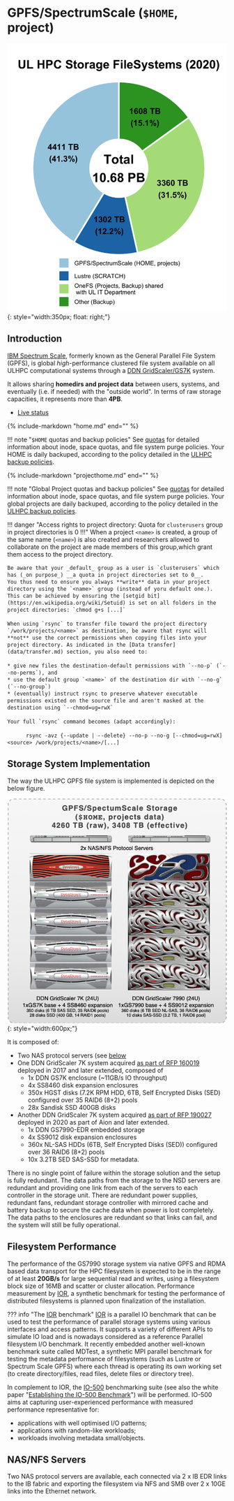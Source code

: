 # GPFS/SpectrumScale (`$HOME`, project)

![](../images/plots/plot_piechart_storage_fs_2020.png){: style="width:350px; float: right;"}

## Introduction

[IBM Spectrum Scale](https://www.ibm.com/products/scale-out-file-and-object-storage), formerly known as the General Parallel File System (GPFS), is global _high_-performance clustered file system available on all ULHPC computational systems through a [DDN GridScaler/GS7K](https://www.ddn.com/products/sfa7990x-hybrid-flash-storage-appliance/) system.

It allows sharing **homedirs and project data** between users, systems, and eventually (i.e. if needed) with the "outside world".
In terms of raw storage capacities, it represents more than **4PB**.

* [Live status](https://hpc.uni.lu/live-status/motd/)


{%
   include-markdown "home.md"
   end="<!--intro-end-->"
%}

!!! note "`$HOME` quotas and backup policies"
    See [quotas](quotas.md) for detailed information about inode,
    space quotas, and file system purge policies.
    Your HOME is daily backuped, according to the policy detailed in the [ULHPC backup policies](../data/backups.md).

{%
   include-markdown "projecthome.md"
   end="<!--intro-end-->"
%}

!!! note "Global Project quotas and backup policies"
    See [quotas](quotas.md) for detailed information about inode,
    space quotas, and file system purge policies.
    Your global projects are daily backuped, according to the policy detailed in the [ULHPC backup policies](../data/backups.md).


!!! danger "Access rights to project directory: Quota for `clusterusers` group in project directories is 0 !!!"
    When a project `<name>` is created, a group of the same name (`<name>`) is also created and researchers allowed to collaborate on the project are made members of this group,which grant them access to the project directory.

    Be aware that your _default_ group as a user is `clusterusers` which has (_on purpose_) __a quota in project directories set to 0__.
    You thus need to ensure you always **write** data in your project directory using the `<name>` group (instead of yoru default one.).
    This can be achieved by ensuring the [setgid bit](https://en.wikipedia.org/wiki/Setuid) is set on all folders in the project directories: `chmod g+s [...]`

    When using `rsync` to transfer file toward the project directory `/work/projects/<name>` as destination, be aware that rsync will **not** use the correct permissions when copying files into your project directory. As indicated in the [Data transfer](data/transfer.md) section, you also need to:

    * give new files the destination-default permissions with `--no-p` (`--no-perms`), and
    * use the default group `<name>` of the destination dir with `--no-g` (`--no-group`)
    * (eventually) instruct rsync to preserve whatever executable permissions existed on the source file and aren't masked at the destination using `--chmod=ug=rwX`

    Your full `rsync` command becomes (adapt accordingly):

          rsync -avz {--update | --delete} --no-p --no-g [--chmod=ug=rwX] <source> /work/projects/<name>/[...]


## Storage System Implementation

The way the ULHPC GPFS file system is implemented is depicted on the below figure.

![](images/ulhpc_gpfs.png){: style="width:600px;"}

It is composed of:

* Two NAS protocol servers (see [below](#nasnfs-servers)
* One DDN GridScaler 7K system acquired [as part of RFP 160019](../systems/iris/timeline.md) deployed in 2017 and later extended, composed of
    - 1x DDN GS7K enclosure (~11GB/s IO throughput)
    - 4x SS8460 disk expansion enclosures
    - 350x HGST disks (7.2K RPM HDD, 6TB, Self Encrypted Disks (SED) configured over 35 RAID6 (8+2) pools
    - 28x Sandisk SSD 400GB disks
* Another DDN GridScaler 7K system acquired [as part of RFP 190027](../systems/aion/timeline.md) deployed in 2020 as part of Aion  and later extended.
    - 1x DDN GS7990-EDR embedded storage
    - 4x SS9012 disk expansion enclosures
    - 360x NL-SAS HDDs (6TB, Self Encrypted Disks (SED)) configured over 36 RAID6 (8+2) pools
    - 10x 3.2TB SED SAS-SSD for metadata.

There is no single point of failure within the storage solution and the setup is fully redundant.
The data paths from the storage to the NSD servers are redundant and providing one link from each of the servers to each controller in the storage unit. There are redundant power supplies, redundant fans, redundant storage controller with mirrored cache and battery backup to secure the cache data when power is lost completely. The data paths to the enclosures are redundant so that links can fail, and the system will still be fully operational.

## Filesystem Performance

The performance of the GS7990 storage system via native GPFS and RDMA based data transport for the HPC filesystem is expected to be in the range of at least **20GB/s** for large sequential read and writes, using a filesystem block size of 16MB and scatter or cluster allocation.
Performance measurement by [IOR](https://github.com/hpc/ior), a synthetic benchmark for testing the performance of distributed filesystems is planned upon finalization of the installation.

??? info "The [IOR](https://github.com/hpc/ior) benchmark"
    [IOR](https://github.com/hpc/ior) is a parallel IO benchmark that can be used to test the performance of parallel storage systems using various interfaces and access patterns. It supports a variety of different APIs to simulate IO load and is nowadays considered as a reference Parallel filesystem I/O benchmark. It recently embedded another well-known benchmark suite called MDTest, a synthetic MPI parallel benchmark for testing the metadata performance of filesystems (such as Lustre or Spectrum Scale GPFS) where each thread is operating its own working set (to create directory/files, read files, delete files or directory tree).

In complement to IOR, the [IO-500](https://www.vi4io.org/std/io500/) benchmarking suite (see also the white paper "[Establishing the IO-500 Benchmark](https://www.vi4io.org/_media/io500/about/io500-establishing.pdf)") will be performed.
IO-500 aims at capturing user-experienced performance with measured performance representative for:

* applications with well optimised I/O patterns;
* applications with random-like workloads;
* workloads involving metadata small/objects.

## NAS/NFS Servers

Two NAS protocol servers are available, each connected via 2 x IB EDR links to the IB fabric and exporting the filesystem via NFS and SMB over 2 x 10GE links into the Ethernet network.
